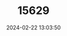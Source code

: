 ---
title: "15629"
category: "Osgoodomys banderanus"
draft: false
date: 2024-02-22 13:03:50
languages:
  English: ["Michoacan Deer Mouse"]
---